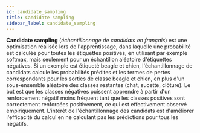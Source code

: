 ```yaml
---
id: candidate_sampling
title: Candidate sampling
sidebar_label: candidate_sampling
---
```

**Candidate sampling** (*échantillonnage de candidats en français*) est une optimisation réalisée lors de l'apprentissage, dans laquelle une probabilité est calculée pour toutes les étiquettes positives, en utilisant par exemple softmax, mais seulement pour un échantillon aléatoire d'étiquettes négatives. Si un exemple est étiqueté beagle et chien, l'échantillonnage de candidats calcule les probabilités prédites et les termes de pertes correspondants pour les sorties de classe beagle et chien, en plus d'un sous-ensemble aléatoire des classes restantes (chat, sucette, clôture). Le but est que les classes négatives puissent apprendre à partir d'un renforcement négatif moins fréquent tant que les classes positives sont correctement renforcées positivement, ce qui est effectivement observé empiriquement. L'intérêt de l'échantillonnage des candidats est d'améliorer l'efficacité du calcul en ne calculant pas les prédictions pour tous les négatifs.
